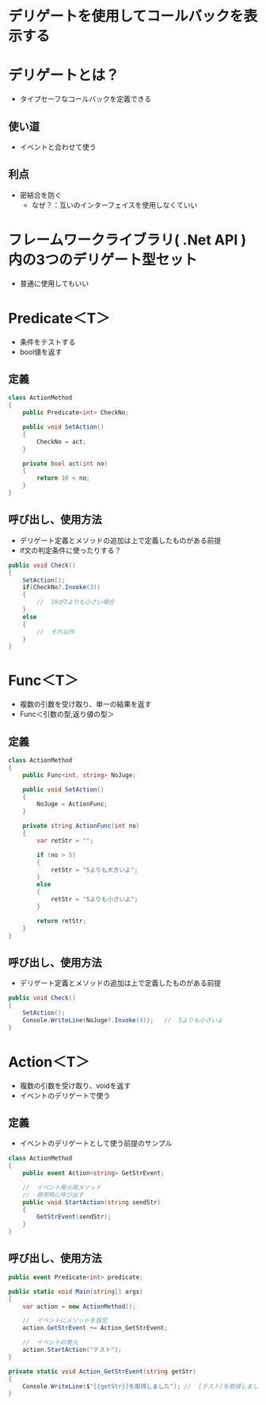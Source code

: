 # デリゲートを使用してコールバックを表示する

# デリゲートとは？
- タイプセーフなコールバックを定義できる

## 使い道
- イベントと合わせて使う
## 利点
- 密結合を防ぐ
    - なぜ？：互いのインターフェイスを使用しなくていい
# フレームワークライブラリ( .Net API )内の3つのデリゲート型セット
- 普通に使用してもいい

# Predicate＜T＞
- 条件をテストする
- bool値を返す

## 定義
```c#
class ActionMethod
{
    public Predicate<int> CheckNo;

    public void SetAction()
    {
        CheckNo = act;
    }

    private bool act(int no)
    {
        return 10 < no;
    }
}
```

## 呼び出し、使用方法
- デリゲート定義とメソッドの追加は上で定義したものがある前提
- if文の判定条件に使ったりする？
```c#
public void Check()
{
    SetAction();
    if(CheckNo?.Invoke(3))
    {
        //  10が3よりも小さい場合
    }
    else
    {
        //  それ以外
    }
}

```

# Func＜T＞
- 複数の引数を受け取り、単一の結果を返す
- Func＜引数の型,返り値の型＞

## 定義
```c#
class ActionMethod
{
    public Func<int, string> NoJuge;

    public void SetAction()
    {            
        NoJuge = ActionFunc;
    }

    private string ActionFunc(int no)
    {
        var retStr = "";

        if (no > 5)
        {                
            retStr = "5よりも大きいよ";
        }
        else
        {
            retStr = "5よりも小さいよ";
        }

        return retStr;
    }
}
```

## 呼び出し、使用方法
- デリゲート定義とメソッドの追加は上で定義したものがある前提
```c#
public void Check()
{
    SetAction();
    Console.WriteLine(NoJuge?.Invoke(4));   //  5よりも小さいよ
}
```

# Action＜T＞
- 複数の引数を受け取り、voidを返す
- イベントのデリゲートで使う

## 定義
- イベントのデリゲートとして使う前提のサンプル
```c#
class ActionMethod
{
    public event Action<string> GetStrEvent;

    //  イベント発火用メソッド
    //  使用時に呼び出す
    public void StartAction(string sendStr)
    {
        GetStrEvent(sendStr);
    }
}
```

## 呼び出し、使用方法
```c#
public event Predicate<int> predicate;

public static void Main(string[] args)
{
    var action = new ActionMethod();

    //  イベントにメソッドを設定
    action.GetStrEvent += Action_GetStrEvent;

    //  イベントの発火
    action.StartAction("テスト");
}

private static void Action_GetStrEvent(string getStr)
{
    Console.WriteLine($"[{getStr}]を取得しました"); //  [テスト]を取得しました
}
```